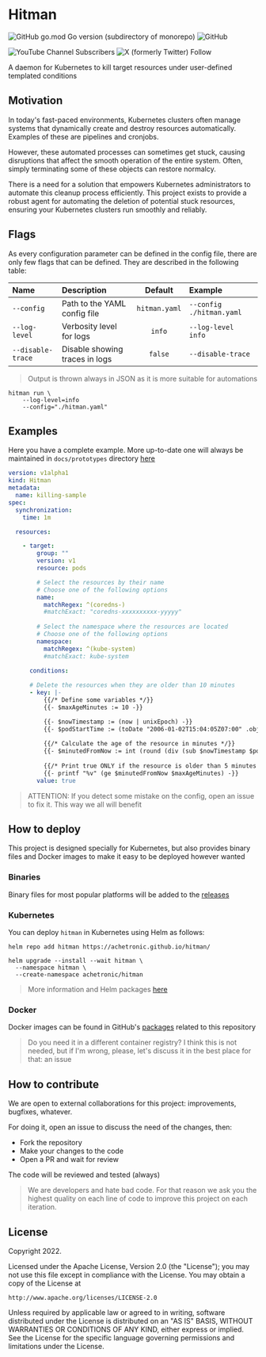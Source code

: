 # Hitman

![GitHub go.mod Go version (subdirectory of monorepo)](https://img.shields.io/github/go-mod/go-version/achetronic/hitman)
![GitHub](https://img.shields.io/github/license/achetronic/hitman)

![YouTube Channel Subscribers](https://img.shields.io/youtube/channel/subscribers/UCeSb3yfsPNNVr13YsYNvCAw?label=achetronic&link=http%3A%2F%2Fyoutube.com%2Fachetronic)
![X (formerly Twitter) Follow](https://img.shields.io/twitter/follow/achetronic?style=flat&logo=twitter&link=https%3A%2F%2Ftwitter.com%2Fachetronic)

A daemon for Kubernetes to kill target resources under user-defined templated conditions

## Motivation

In today's fast-paced environments, Kubernetes clusters often manage systems that dynamically create and destroy resources automatically. Examples of these are pipelines and cronjobs. 

However, these automated processes can sometimes get stuck, causing disruptions that affect the smooth operation of the entire system. Often, simply terminating some of these objects can restore normalcy. 

There is a need for a solution that empowers Kubernetes administrators to automate this cleanup process efficiently. 
This project exists to provide a robust agent for automating the deletion of potential stuck resources, 
ensuring your Kubernetes clusters run smoothly and reliably.

## Flags

As every configuration parameter can be defined in the config file, there are only few flags that can be defined.
They are described in the following table:

| Name              | Description                    |    Default    | Example                  |
|:------------------|:-------------------------------|:-------------:|:-------------------------|
| `--config`        | Path to the YAML config file   | `hitman.yaml` | `--config ./hitman.yaml` |
| `--log-level`     | Verbosity level for logs       |    `info`     | `--log-level info`       |
| `--disable-trace` | Disable showing traces in logs |   `false`     | `--disable-trace`        |

> Output is thrown always in JSON as it is more suitable for automations

```console
hitman run \
    --log-level=info
    --config="./hitman.yaml"
```

## Examples

Here you have a complete example. More up-to-date one will always be maintained in 
`docs/prototypes` directory [here](./docs/prototypes)


```yaml
version: v1alpha1
kind: Hitman
metadata:
  name: killing-sample
spec:
  synchronization:
    time: 1m

  resources:

    - target:
        group: ""
        version: v1
        resource: pods

        # Select the resources by their name
        # Choose one of the following options
        name:
          matchRegex: ^(coredns-)
          #matchExact: "coredns-xxxxxxxxxx-yyyyy"
        
        # Select the namespace where the resources are located
        # Choose one of the following options
        namespace: 
          matchRegex: ^(kube-system)
          #matchExact: kube-system
        
      conditions:

      # Delete the resources when they are older than 10 minutes
      - key: |-
          {{/* Define some variables */}}
          {{- $maxAgeMinutes := 10 -}}

          {{- $nowTimestamp := (now | unixEpoch) -}}
          {{- $podStartTime := (toDate "2006-01-02T15:04:05Z07:00" .object.status.startTime) | unixEpoch -}}
          
          {{/* Calculate the age of the resource in minutes */}}
          {{- $minutedFromNow := int (round (div (sub $nowTimestamp $podStartTime) 60) 0) -}}
            
          {{/* Print true ONLY if the resource is older than 5 minutes */}}
          {{- printf "%v" (ge $minutedFromNow $maxAgeMinutes) -}}
        value: true

```

> ATTENTION:
> If you detect some mistake on the config, open an issue to fix it. This way we all will benefit

## How to deploy

This project is designed specially for Kubernetes, but also provides binary files 
and Docker images to make it easy to be deployed however wanted

### Binaries

Binary files for most popular platforms will be added to the [releases](https://github.com/achetronic/hitman/releases)

### Kubernetes

You can deploy `hitman` in Kubernetes using Helm as follows:

```console
helm repo add hitman https://achetronic.github.io/hitman/

helm upgrade --install --wait hitman \
  --namespace hitman \
  --create-namespace achetronic/hitman
```

> More information and Helm packages [here](https://achetronic.github.io/hitman/)


### Docker

Docker images can be found in GitHub's [packages](https://github.com/achetronic/hitman/pkgs/container/hitman) 
related to this repository

> Do you need it in a different container registry? I think this is not needed, but if I'm wrong, please, let's discuss 
> it in the best place for that: an issue

## How to contribute

We are open to external collaborations for this project: improvements, bugfixes, whatever.

For doing it, open an issue to discuss the need of the changes, then:

- Fork the repository
- Make your changes to the code
- Open a PR and wait for review

The code will be reviewed and tested (always)

> We are developers and hate bad code. For that reason we ask you the highest quality
> on each line of code to improve this project on each iteration.

## License

Copyright 2022.

Licensed under the Apache License, Version 2.0 (the "License");
you may not use this file except in compliance with the License.
You may obtain a copy of the License at

    http://www.apache.org/licenses/LICENSE-2.0

Unless required by applicable law or agreed to in writing, software
distributed under the License is distributed on an "AS IS" BASIS,
WITHOUT WARRANTIES OR CONDITIONS OF ANY KIND, either express or implied.
See the License for the specific language governing permissions and
limitations under the License.
